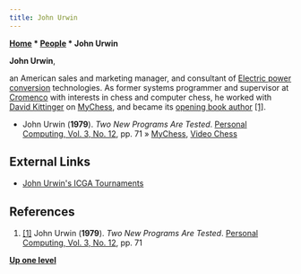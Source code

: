 ```yaml
---
title: John Urwin
---
```

**[Home](Home "Home") \* [People](People "People") \* John Urwin**


**John Urwin**,  

an American sales and marketing manager, and consultant of [Electric power conversion](https://en.wikipedia.org/wiki/Electric_power_conversion) technologies.
As former systems programmer and supervisor at [Cromenco](https://en.wikipedia.org/wiki/Cromemco) with interests in chess and computer chess, he worked with [David Kittinger](David_Kittinger "David Kittinger") on [MyChess](MyChess "MyChess"), and became its [opening book author](Category:Opening_Book_Author "Category:Opening Book Author") <a id="cite-note-1" href="#cite-ref-1">[1]</a>. 






* John Urwin (**1979**). *Two New Programs Are Tested*. [Personal Computing, Vol. 3, No. 12](Personal_Computing#3_12 "Personal Computing"), pp. 71 » [MyChess](MyChess "MyChess"), [Video Chess](Video_Chess "Video Chess")


## External Links


* [John Urwin's ICGA Tournaments](https://www.game-ai-forum.org/icga-tournaments/person.php?id=431)


## References


1. <a id="cite-ref-1" href="#cite-note-1">[1]</a> John Urwin (**1979**). *Two New Programs Are Tested*. [Personal Computing, Vol. 3, No. 12](Personal_Computing#3_12 "Personal Computing"), pp. 71

**[Up one level](People "People")**







 
